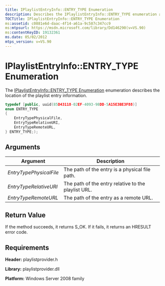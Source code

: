 ```yaml
---
title: IPlaylistEntryInfo::ENTRY_TYPE Enumeration
description: Describes the IPlaylistEntryInfo::ENTRY_TYPE enumeration and provides the enumeration's arguments, return value, and requirements.
TOCTitle: IPlaylistEntryInfo::ENTRY_TYPE Enumeration
ms:assetid: c0881e6d-daac-4f14-a61a-9c587c347cc9
ms:mtpsurl: https://msdn.microsoft.com/library/Dd146290(v=VS.90)
ms:contentKeyID: 19132361
ms.date: 05/02/2012
mtps_version: v=VS.90
---
```


# IPlaylistEntryInfo::ENTRY\_TYPE Enumeration

The [IPlaylistEntryInfo::ENTRY\_TYPE Enumeration](iplaylistentryinfo-entry-type-enumeration.md) enumeration describes the location of the playlist entry information.

```cpp
typedef [public, uuid(85D43118-02EF-4093-98DD-5A15E3BE3F88)]
enum ENTRY_TYPE
{
    EntryTypePhysicalFile,
    EntryTypeRelativeURI,
    EntryTypeRemoteURL,
} ENTRY_TYPE;);
```

## Arguments

|Argument|Description|
|--- |--- |
|*EntryTypePhysicalFile*|The path of the entry is a physical file path.|
|*EntryTypeRelativeURI*|The path of the entry relative to the playlist URL.|
|*EntryTypeRemoteURL*|The path of the entry as a remote URL.|

## Return Value

If the method succeeds, it returns S\_OK. If it fails, it returns an HRESULT error code.

## Requirements

**Header:** playlistprovider.h

**Library:** playlistprovider.dll

**Platform:** Windows Server 2008 family
